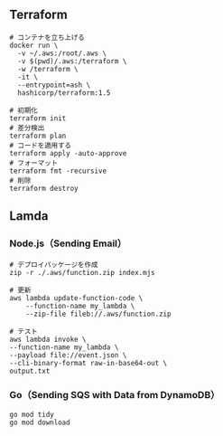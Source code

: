 
## Terraform

```shell
# コンテナを立ち上げる
docker run \
  -v ~/.aws:/root/.aws \
  -v $(pwd)/.aws:/terraform \
  -w /terraform \
  -it \
  --entrypoint=ash \
  hashicorp/terraform:1.5

# 初期化
terraform init
# 差分検出
terraform plan
# コードを適用する
terraform apply -auto-approve
# フォーマット
terraform fmt -recursive
# 削除
terraform destroy
```

## Lamda

### Node.js（Sending Email）

```shell
# デプロイパッケージを作成
zip -r ./.aws/function.zip index.mjs
```

```shell
# 更新
aws lambda update-function-code \
    --function-name my_lambda \
    --zip-file fileb://.aws/function.zip
```

```shell
# テスト
aws lambda invoke \
--function-name my_lambda \
--payload file://event.json \
--cli-binary-format raw-in-base64-out \
output.txt
```

### Go（Sending SQS with Data from DynamoDB）

```shell
go mod tidy
go mod download
```